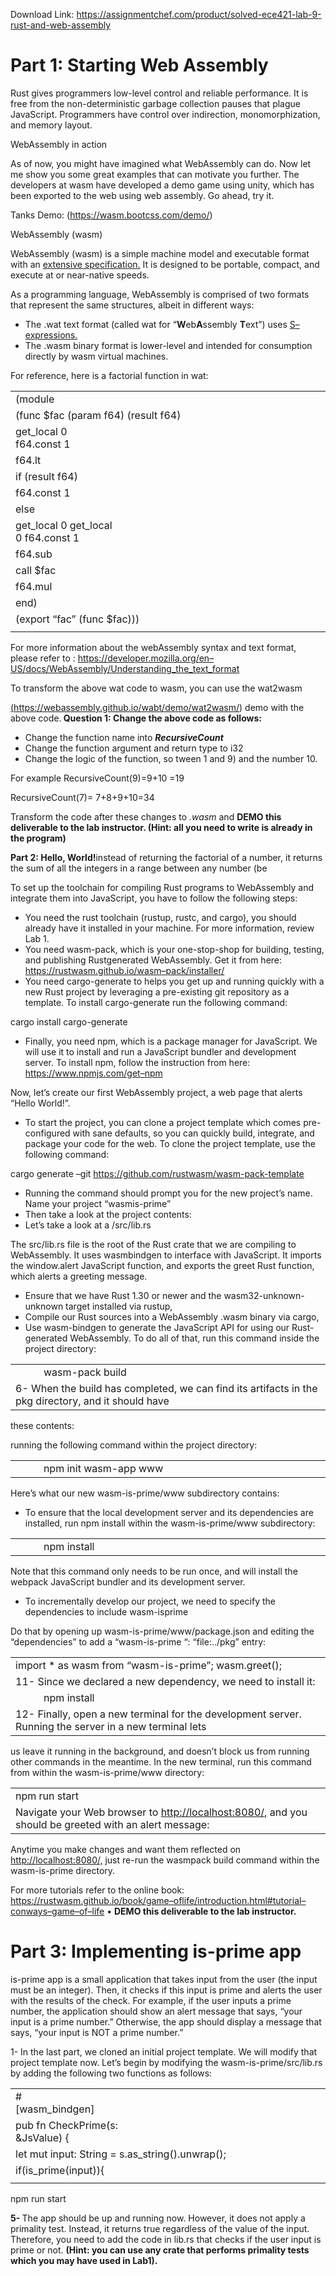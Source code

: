 Download Link: https://assignmentchef.com/product/solved-ece421-lab-9-rust-and-web-assembly
<br>
<h1>Part 1: Starting Web Assembly</h1>

Rust gives programmers low-level control and reliable performance. It is free from the non-deterministic garbage collection pauses that plague JavaScript. Programmers have control over indirection, monomorphization, and memory layout.

WebAssembly in action

As of now, you might have imagined what WebAssembly can do. Now let me show you some great examples that can motivate you further. The developers at wasm have developed a demo game using unity, which has been exported to the web using web assembly. Go ahead, try it.

Tanks Demo: (https://wasm.bootcss.com/demo/)

WebAssembly (wasm)

WebAssembly (wasm) is a simple machine model and executable format with an <a href="https://webassembly.github.io/spec/">extensive specification.</a> It is designed to be portable, compact, and execute at or near-native speeds.

As a programming language, WebAssembly is comprised of two formats that represent the same structures, albeit in different ways:

<ul>

 <li>The .wat text format (called wat for “<strong>W</strong>eb<strong>A</strong>ssembly <strong>T</strong>ext”) uses <a href="https://en.wikipedia.org/wiki/S-expression">S</a><a href="https://en.wikipedia.org/wiki/S-expression">–</a><a href="https://en.wikipedia.org/wiki/S-expression">expressions</a><a href="https://en.wikipedia.org/wiki/S-expression">.</a></li>

 <li>The .wasm binary format is lower-level and intended for consumption directly by wasm virtual machines.</li>

</ul>

For reference, here is a factorial function in wat:

<table width="603">

 <tbody>

  <tr>

   <td width="65"> (module</td>

   <td colspan="8" width="538"> </td>

  </tr>

  <tr>

   <td colspan="8" width="297">  (func $fac (param f64) (result f64)</td>

   <td rowspan="12" width="306"> </td>

  </tr>

  <tr>

   <td colspan="4" width="121">    get_local 0     f64.const 1</td>

   <td colspan="4" rowspan="2" width="176">  </td>

  </tr>

  <tr>

   <td colspan="2" width="81">    f64.lt</td>

   <td colspan="2" width="40"> </td>

  </tr>

  <tr>

   <td colspan="6" width="153">    if (result f64)</td>

   <td colspan="2" rowspan="8" width="144"> </td>

  </tr>

  <tr>

   <td colspan="5" width="137">      f64.const 1</td>

   <td rowspan="7" width="16">    </td>

  </tr>

  <tr>

   <td width="65">    else</td>

   <td colspan="4" width="72"> </td>

  </tr>

  <tr>

   <td colspan="5" width="137">      get_local 0       get_local 0       f64.const 1</td>

  </tr>

  <tr>

   <td colspan="3" width="105">      f64.sub</td>

   <td colspan="2" width="32"> </td>

  </tr>

  <tr>

   <td colspan="4" width="121">      call $fac</td>

   <td rowspan="3" width="16"> </td>

  </tr>

  <tr>

   <td colspan="3" width="105">      f64.mul</td>

   <td rowspan="2" width="16"> </td>

  </tr>

  <tr>

   <td width="65">    end)</td>

   <td colspan="2" width="40"> </td>

  </tr>

  <tr>

   <td colspan="7" width="233">  (export “fac” (func $fac)))</td>

   <td width="64"> </td>

  </tr>

  <tr>

   <td width="65"></td>

   <td width="16"></td>

   <td width="24"></td>

   <td width="16"></td>

   <td width="16"></td>

   <td width="16"></td>

   <td width="80"></td>

   <td width="64"></td>

   <td width="306"></td>

  </tr>

 </tbody>

</table>

For more information about the webAssembly syntax and text format, please refer to : <a href="https://developer.mozilla.org/en-US/docs/WebAssembly/Understanding_the_text_format">https://developer.mozilla.org/en</a><a href="https://developer.mozilla.org/en-US/docs/WebAssembly/Understanding_the_text_format">–</a><a href="https://developer.mozilla.org/en-US/docs/WebAssembly/Understanding_the_text_format">US/docs/WebAssembly/Understanding_the_text_format</a>

To      transform     the     above      wat      code     to     wasm,     you      can     use     the       wat2wasm

<a href="https://webassembly.github.io/wabt/demo/wat2wasm/">(</a><a href="https://webassembly.github.io/wabt/demo/wat2wasm/">https://webassembly.github.io/wabt/demo/wat2wasm/)</a> demo with the above code.<strong> Question 1: Change the above code as follows: </strong>

<ul>

 <li>Change the function name into <strong><em>RecursiveCount</em></strong></li>

 <li>Change the function argument and return type to i32</li>

 <li>Change the logic of the function, so tween 1 and 9) and the number 10.</li>

</ul>

For example      RecursiveCount(9)=9+10 =19




RecursiveCount(7)= 7+8+9+10=34

Transform the code after these changes to <em>.wasm</em> and <strong>DEMO this deliverable to the lab instructor. (Hint: all you need to write is already in the program)</strong>

<strong>Part 2: Hello, World!</strong>instead of returning the factorial of a number, it returns the sum of all the integers in a range between any number (be

To set up the toolchain for compiling Rust programs to WebAssembly and integrate them into JavaScript, you have to follow the following steps:

<ul>

 <li>You need the rust toolchain (rustup, rustc, and cargo), you should already have it installed in your machine. For more information, review Lab 1.</li>

 <li>You need wasm-pack, which is your one-stop-shop for building, testing, and publishing Rustgenerated WebAssembly. Get it from here: <a href="https://rustwasm.github.io/wasm-pack/installer/">https://rustwasm.github.io/wasm</a><a href="https://rustwasm.github.io/wasm-pack/installer/">–</a><a href="https://rustwasm.github.io/wasm-pack/installer/">pack/installer/</a></li>

 <li>You need cargo-generate to helps you get up and running quickly with a new Rust project by leveraging a pre-existing git repository as a template. To install cargo-generate run the following command:</li>

</ul>

cargo install cargo-generate

<ul>

 <li>Finally, you need npm, which is a package manager for JavaScript. We will use it to install and run a JavaScript bundler and development server. To install npm, follow the instruction from here: <a href="https://www.npmjs.com/get-npm">https://www.npmjs.com/get</a><a href="https://www.npmjs.com/get-npm">–</a><a href="https://www.npmjs.com/get-npm">npm</a></li>

</ul>

Now, let’s create our first WebAssembly project, a web page that alerts “Hello World!”.

<ul>

 <li>To start the project, you can clone a project template which comes pre-configured with sane defaults, so you can quickly build, integrate, and package your code for the web. To clone the project template, use the following command:</li>

</ul>

cargo generate –git https://github.com/rustwasm/wasm-pack-template

<ul>

 <li>Running the command should prompt you for the new project’s name. Name your project “wasmis-prime”</li>

 <li>Then take a look at the project contents:</li>

 <li>Let’s take a look at a /src/lib.rs</li>

</ul>

The src/lib.rs file is the root of the Rust crate that we are compiling to WebAssembly. It uses wasmbindgen to interface with JavaScript. It imports the window.alert JavaScript function, and exports the greet Rust function, which alerts a greeting message.

<ul>

 <li>Ensure that we have Rust 1.30 or newer and the wasm32-unknown-unknown target installed via rustup,</li>

 <li>Compile our Rust sources into a WebAssembly .wasm binary via cargo,</li>

 <li>Use wasm-bindgen to generate the JavaScript API for using our Rust-generated WebAssembly. To do all of that, run this command inside the project directory:</li>

</ul>

<table width="603">

 <tbody>

  <tr>

   <td width="38"> </td>

   <td width="565">wasm-pack build</td>

  </tr>

  <tr>

   <td colspan="2" width="603">6- When the build has completed, we can find its artifacts in the pkg directory, and it should have</td>

  </tr>

 </tbody>

</table>

these contents:

running the following command within the project directory:

<table width="603">

 <tbody>

  <tr>

   <td width="38"> </td>

   <td width="565">npm init wasm-app www</td>

  </tr>

 </tbody>

</table>

Here’s what our new wasm-is-prime/www subdirectory contains:

<ul>

 <li>To ensure that the local development server and its dependencies are installed, run npm install within the wasm-is-prime/www subdirectory:</li>

</ul>

<table width="603">

 <tbody>

  <tr>

   <td width="38"> </td>

   <td width="565">npm install</td>

  </tr>

 </tbody>

</table>

Note that this command only needs to be run once, and will install the webpack JavaScript bundler and its development server.

<ul>

 <li>To incrementally develop our project, we need to specify the dependencies to include wasm-isprime</li>

</ul>

Do that by opening up wasm-is-prime/www/package.json and editing the “dependencies” to add a “wasm-is-prime “: “file:../pkg” entry:

<table width="603">

 <tbody>

  <tr>

   <td colspan="2" width="603">import * as wasm from “wasm-is-prime”; wasm.greet();</td>

  </tr>

  <tr>

   <td colspan="2" width="603">11- Since we declared a new dependency, we need to install it:</td>

  </tr>

  <tr>

   <td width="38"> </td>

   <td width="565">npm install</td>

  </tr>

  <tr>

   <td colspan="2" width="603">12- Finally, open a new terminal for the development server. Running the server in a new terminal lets</td>

  </tr>

 </tbody>

</table>

us leave it running in the background, and doesn’t block us from running other commands in the meantime. In the new terminal, run this command from within the wasm-is-prime/www directory:

<table width="603">

 <tbody>

  <tr>

   <td width="142">     npm run start</td>

   <td width="461"> </td>

  </tr>

  <tr>

   <td colspan="2" width="603">Navigate your Web browser to <a href="http://localhost:8080/">http://localhost:8080/</a><a href="http://localhost:8080/">,</a> and you should be greeted with an alert message:</td>

  </tr>

 </tbody>

</table>




Anytime you make changes and want them reflected on <a href="http://localhost:8080/">http://localhost:8080/,</a> just re-run the wasmpack build command within the wasm-is-prime directory.

For more tutorials refer to the online book: <a href="https://rustwasm.github.io/book/game-of-life/introduction.html#tutorial-conways-game-of-life">https://rustwasm.github.io/book/game</a><a href="https://rustwasm.github.io/book/game-of-life/introduction.html#tutorial-conways-game-of-life">–</a><a href="https://rustwasm.github.io/book/game-of-life/introduction.html#tutorial-conways-game-of-life">of</a><a href="https://rustwasm.github.io/book/game-of-life/introduction.html#tutorial-conways-game-of-life">life/introduction.html#tutorial</a><a href="https://rustwasm.github.io/book/game-of-life/introduction.html#tutorial-conways-game-of-life">–</a><a href="https://rustwasm.github.io/book/game-of-life/introduction.html#tutorial-conways-game-of-life">conways</a><a href="https://rustwasm.github.io/book/game-of-life/introduction.html#tutorial-conways-game-of-life">–</a><a href="https://rustwasm.github.io/book/game-of-life/introduction.html#tutorial-conways-game-of-life">game</a><a href="https://rustwasm.github.io/book/game-of-life/introduction.html#tutorial-conways-game-of-life">–</a><a href="https://rustwasm.github.io/book/game-of-life/introduction.html#tutorial-conways-game-of-life">of</a><a href="https://rustwasm.github.io/book/game-of-life/introduction.html#tutorial-conways-game-of-life">–</a><a href="https://rustwasm.github.io/book/game-of-life/introduction.html#tutorial-conways-game-of-life">life</a> • <strong>DEMO this deliverable to the lab instructor.</strong>

<h1>Part 3: Implementing is-prime app</h1>

is-prime app is a small application that takes input from the user (the input must be an integer). Then, it checks if this input is prime and alerts the user with the results of the check. For example, if the user inputs a prime number, the application should show an alert message that says, “your input is a prime number.” Otherwise, the app should display a message that says, “your input is NOT a prime number.”

1- In the last part, we cloned an initial project template. We will modify that project template now. Let’s begin by modifying the wasm-is-prime/src/lib.rs by adding the following two functions as follows:

<table width="603">

 <tbody>

  <tr>

   <td width="121">#[wasm_bindgen]</td>

   <td colspan="4" width="482"> </td>

  </tr>

  <tr>

   <td colspan="3" width="257">pub fn CheckPrime(s: &amp;JsValue) {</td>

   <td colspan="2" width="346"> </td>

  </tr>

  <tr>

   <td colspan="4" width="414">     let mut input: String = s.as_string().unwrap();</td>

   <td rowspan="2" width="189"> </td>

  </tr>

  <tr>

   <td colspan="2" width="198">     if(is_prime(input)){</td>

   <td colspan="2" width="216"> </td>

  </tr>

  <tr>

   <td width="121"></td>

   <td width="77"></td>

   <td width="59"></td>

   <td width="157"></td>

   <td width="189"></td>

  </tr>

 </tbody>

</table>

npm run start

<strong>5- </strong>The app should be up and running now. However, it does not apply a primality test. Instead, it returns true regardless of the value of the input. Therefore, you need to add the code in lib.rs that checks if the user input is prime or not. <strong>(Hint: you can use any crate that performs primality tests which you may have used in Lab1).</strong>